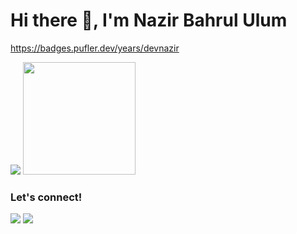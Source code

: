 # Hi there 👋, I'm Nazir Bahrul Ulum
https://badges.pufler.dev/years/devnazir
<p>
    <img src="https://github-readme-stats.vercel.app/api?username=devnazir&hide=contribs,prs&show_icons=true&hide_border=true&title_color=000" />
    <img src="https://github-readme-stats.vercel.app/api/top-langs/?username=devnazir&layout=compact" height=180 />
</p>

### Let's connect!
<p>
    <a href="http://nazirbahrululum.com" target="blank"><img src="https://img.shields.io/badge/Website-http://nazirbahrululum.com-green?" /></a>
    <a href="https://www.youtube.com/c/zireducation" target="blank"><img src="https://img.shields.io/badge/Youtube-https://www.youtube.com/c/zireducation-red?" /></a>
</p>

